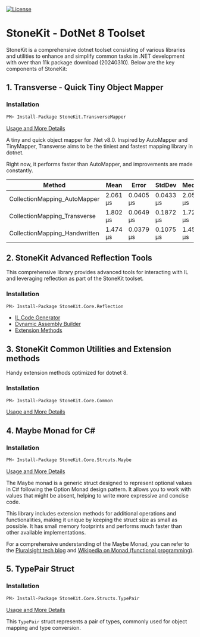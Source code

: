 [![License](https://img.shields.io/badge/License-MIT-blue.svg)](LICENSE)

# StoneKit - DotNet 8 Toolset

StoneKit is a comprehensive dotnet toolset consisting of various libraries and utilities to enhance and simplify common tasks in .NET development with over than 11k package download (20240310). Below are the key components of StoneKit:

## 1. Transverse - Quick Tiny Object Mapper

### Installation

```bash
PM> Install-Package StoneKit.TransverseMapper
```

[Usage and More Details](Mapper/StoneKit.TransverseMapper/README.md)

A tiny and quick object mapper for .Net v8.0. Inspired by AutoMapper and TinyMapper, Transverse aims to be the tiniest and fastest mapping library in dotnet.

Right now, it performs faster than AutoMapper, and improvements are made constantly.

| Method                           | Mean      | Error      | StdDev    | Median    |
|----------------------------------|-----------|------------|-----------|-----------|
| CollectionMapping_AutoMapper     | 2.061 µs  | 0.0405 µs  | 0.0433 µs | 2.055 µs  |
| CollectionMapping_Transverse     | 1.802 µs  | 0.0649 µs  | 0.1872 µs | 1.722 µs  |
| CollectionMapping_Handwritten    | 1.474 µs  | 0.0379 µs  | 0.1075 µs | 1.459 µs  |

## 2. StoneKit Advanced Reflection Tools

This comprehensive library provides advanced tools for interacting with IL and leveraging reflection as part of the StoneKit toolset.

### Installation

```bash
PM> Install-Package StoneKit.Core.Reflection
```

- [IL Code Generator](Core/Reflection/StoneKit.Core.Reflection/CodeGenerator/README.md)
- [Dynamic Assembly Builder](Core/Reflection/StoneKit.Core.Reflection/DynamicAssemblyBuilder/README.md)
- [Extension Methods](Core/Reflection/StoneKit.Core.Reflection/Extensions/README.md)

## 3. StoneKit Common Utilities and Extension methods

Handy extension methods optimized for dotnet 8.

### Installation

```bash
PM> Install-Package StoneKit.Core.Common
```

[Usage and More Details](Core/Common/StoneKit.Core.Common/README.md)

## 4. Maybe Monad for C#

### Installation

```bash
PM> Install-Package StoneKit.Core.Strcuts.Maybe
```

[Usage and More Details](Core/Structs/Maybe/README.md)

The Maybe monad is a generic struct designed to represent optional values in C# following the Option Monad design pattern. It allows you to work with values that might be absent, helping to write more expressive and concise code.

This library includes extension methods for additional operations and functionalities, making it unique by keeping the struct size as small as possible. It has small memory footprints and performs much faster than other available implementations.

For a comprehensive understanding of the Maybe Monad, you can refer to the [Pluralsight tech blog](https://www.pluralsight.com/tech-blog/maybe) and [Wikipedia on Monad (functional programming)](https://en.wikipedia.org/wiki/Monad_(functional_programming)).

## 5. TypePair Struct

### Installation

```bash
PM> Install-Package StoneKit.Core.Structs.TypePair
```

[Usage and More Details](Core/Structs/StoneKit.Core.Structs.TypePair/README.md)

This `TypePair` struct represents a pair of types, commonly used for object mapping and type conversion.
